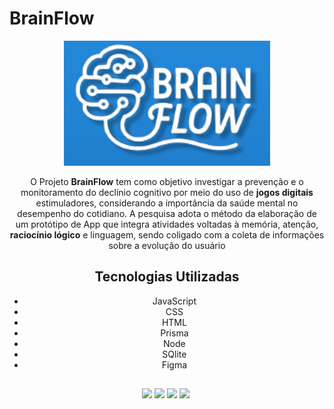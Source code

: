 # **BrainFlow**

<center>
<img src="https://github.com/KevinGazaniga/Brain_Flow/blob/main/Jogo%20Cognitivo/assets/fotos/brain_flow_logo.png?raw=true" height='200'>

O Projeto **BrainFlow** tem como objetivo investigar a prevenção e o monitoramento do declínio cognitivo por meio do uso de **jogos digitais** estimuladores, considerando a importância da saúde mental no desempenho do cotidiano. A pesquisa adota o método da elaboração de um protótipo de App que integra atividades voltadas à memória, atenção, **raciocínio lógico** e linguagem, sendo coligado com a coleta de informações sobre a evolução do usuário

## Tecnologias Utilizadas

- JavaScript
- CSS
- HTML
- Prisma
- Node
- SQlite
- Figma

##

<img src="https://encrypted-tbn0.gstatic.com/images?q=tbn:ANd9GcRuHnJDLOcdm_0b6N6kNj-1OvO9KhKYgqIy0w&s" height='150'>
<img src="https://hermes.dio.me/articles/cover/88153d7f-6a9c-4b57-8e92-123a69ba1beb.png" height='150'>
<img src="https://encrypted-tbn0.gstatic.com/images?q=tbn:ANd9GcQEc9A_S6BPxCDRp5WjMFEfXrpCu1ya2OO-Lw&s" height='150'>
<img src="https://s3-alpha.figma.com/hub/file/2811018019/cae7d25d-8aff-4c49-8189-fad585dfb7cb-cover.png" height='150'>
<a href="../pages/logar.html">
    <img srs="figma_logo.svg">
</a>
